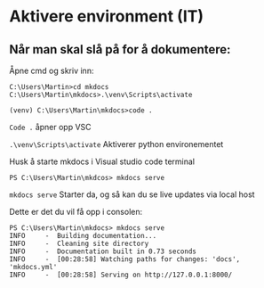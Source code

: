 # Aktivere environment (IT)

## Når man skal slå på for å dokumentere:

Åpne cmd og skriv inn:

```
C:\Users\Martin>cd mkdocs
C:\Users\Martin\mkdocs>.\venv\Scripts\activate

(venv) C:\Users\Martin\mkdocs>code .
```

`Code .` åpner opp VSC

`.\venv\Scripts\activate` Aktiverer python environementet

Husk å starte mkdocs i Visual studio code terminal

`PS C:\Users\Martin\mkdcos> mkdocs serve`

`mkdocs serve` Starter da, og så kan du se live updates via local host


Dette er det du vil få opp i consolen:

```
PS C:\Users\Martin\mkdocs> mkdocs serve
INFO     -  Building documentation...
INFO     -  Cleaning site directory
INFO     -  Documentation built in 0.73 seconds
INFO     -  [00:28:58] Watching paths for changes: 'docs', 'mkdocs.yml'
INFO     -  [00:28:58] Serving on http://127.0.0.1:8000/
```